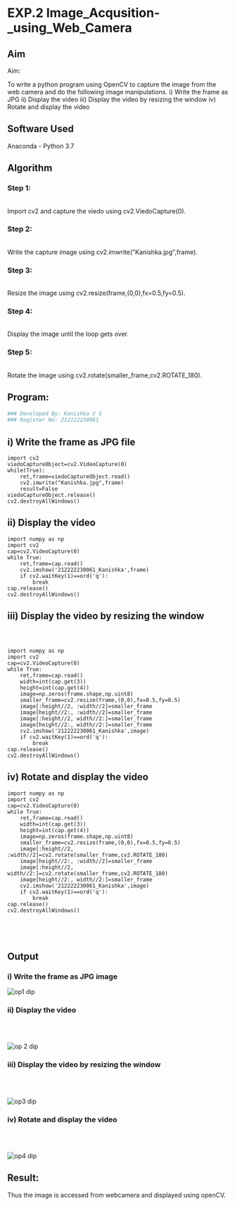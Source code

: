 # EXP.2 Image_Acqusition-_using_Web_Camera
## Aim
 
Aim:
 
To write a python program using OpenCV to capture the image from the web camera and do the following image manipulations.
i) Write the frame as JPG 
ii) Display the video 
iii) Display the video by resizing the window
iv) Rotate and display the video

## Software Used
Anaconda - Python 3.7
## Algorithm
### Step 1:
<br>
Import cv2 and capture the viedo using cv2.ViedoCapture(0).

### Step 2:
<br>
Write the capture image using cv2.imwrite("Kanishka.jpg",frame).

### Step 3:
<br>
Resize the image using cv2.resize(frame,(0,0),fx=0.5,fy=0.5).

### Step 4:
<br>
Display the image until the loop gets over.

### Step 5:
<br>
Rotate the image using cv2.rotate(smaller_frame,cv2.ROTATE_180).

## Program:
``` Python
### Developed By: Kanishka V S
### Register No: 212222230061
```
## i) Write the frame as JPG file
```
import cv2
viedoCaptureObject=cv2.VideoCapture(0)
while(True):
    ret,frame=viedoCaptureObject.read()
    cv2.imwrite("Kanishka.jpg",frame)
    result=False
viedoCaptureObject.release()
cv2.destroyAllWindows()
```


## ii) Display the video
```
import numpy as np
import cv2
cap=cv2.VideoCapture(0)
while True:
    ret,frame=cap.read()
    cv2.imshow('212222230061_Kanishka',frame)
    if cv2.waitKey(1)==ord('q'):
        break
cap.release()
cv2.destroyAllWindows()
```



## iii) Display the video by resizing the window
```



import numpy as np
import cv2
cap=cv2.VideoCapture(0)
while True:
    ret,frame=cap.read()
    width=int(cap.get(3))
    height=int(cap.get(4))
    image=np.zeros(frame.shape,np.uint8)
    smaller_frame=cv2.resize(frame,(0,0),fx=0.5,fy=0.5)
    image[:height//2, :width//2]=smaller_frame
    image[height//2:, :width//2]=smaller_frame
    image[:height//2, width//2:]=smaller_frame
    image[height//2:, width//2:]=smaller_frame
    cv2.imshow('212222230061_Kanishka',image)
    if cv2.waitKey(1)==ord('q'):
        break
cap.release()
cv2.destroyAllWindows()
```




## iv) Rotate and display the video
```
import numpy as np
import cv2
cap=cv2.VideoCapture(0)
while True:
    ret,frame=cap.read()
    width=int(cap.get(3))
    height=int(cap.get(4))
    image=np.zeros(frame.shape,np.uint8)
    smaller_frame=cv2.resize(frame,(0,0),fx=0.5,fy=0.5)
    image[:height//2, :width//2]=cv2.rotate(smaller_frame,cv2.ROTATE_180)
    image[height//2:, :width//2]=smaller_frame
    image[:height//2, width//2:]=cv2.rotate(smaller_frame,cv2.ROTATE_180)
    image[height//2:, width//2:]=smaller_frame
    cv2.imshow('212222230061_Kanishka',image)
    if cv2.waitKey(1)==ord('q'):
        break
cap.release()
cv2.destroyAllWindows()





```
## Output

### i) Write the frame as JPG image

![op1 dip](https://github.com/kanishka2305/Image_Acqusition-_using_Web_Camera/assets/113497357/04b3a196-7e37-4690-9b5a-830fb6c953ce)



### ii) Display the video
</br>
</br>

![op 2 dip](https://github.com/kanishka2305/Image_Acqusition-_using_Web_Camera/assets/113497357/a23fba8c-fc54-4697-8222-9263f905517d)


### iii) Display the video by resizing the window
</br>
</br>

![op3 dip](https://github.com/kanishka2305/Image_Acqusition-_using_Web_Camera/assets/113497357/b814bee6-1b61-4ec9-9b15-5765e29c946e)



### iv) Rotate and display the video
</br>
</br>

![op4 dip](https://github.com/kanishka2305/Image_Acqusition-_using_Web_Camera/assets/113497357/56867cc9-1da2-4438-81aa-8b7db7cd3a1c)




## Result:
Thus the image is accessed from webcamera and displayed using openCV.
